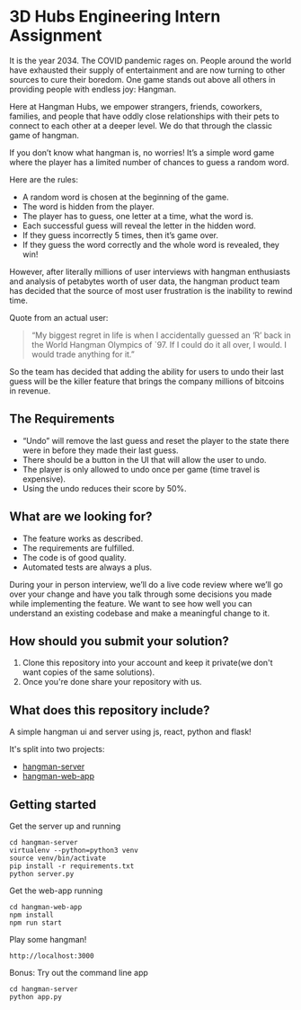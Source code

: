 # 3D Hubs Engineering Intern Assignment
It is the year 2034. 
The COVID pandemic rages on. 
People around the world have exhausted their supply of entertainment and are now turning to other sources to cure their boredom. 
One game stands out above all others in providing people with endless joy: Hangman.

Here at Hangman Hubs, we empower strangers, friends, coworkers, families, and people that have oddly close relationships with their pets to connect to each other at a deeper level. 
We do that through the classic game of hangman.

If you don’t know what hangman is, no worries! 
It’s a simple word game where the player has a limited number of chances to guess a random word. 

Here are the rules:
* A random word is chosen at the beginning of the game.
* The word is hidden from the player.
* The player has to guess, one letter at a time, what the word is.
* Each successful guess will reveal the letter in the hidden word.
* If they guess incorrectly 5 times, then it’s game over.
* If they guess the word correctly and the whole word is revealed, they win!

However, after literally millions of user interviews with hangman enthusiasts and analysis of petabytes worth of user data, the hangman product team has decided that the source of most user frustration is the inability to rewind time. 

Quote from an actual user:
> “My biggest regret in life is when I accidentally guessed an ‘R’ back in the World Hangman Olympics of `97. If I could do it all over, I would. I would trade anything for it.”

So the team has decided that adding the ability for users to undo their last guess will be the killer feature that brings the company millions of bitcoins in revenue.

## The Requirements
* “Undo” will remove the last guess and reset the player to the state there were in before they made their last guess.
* There should be a button in the UI that will allow the user to undo.
* The player is only allowed to undo once per game (time travel is expensive).
* Using the undo reduces their score by 50%.

## What are we looking for?
* The feature works as described.
* The requirements are fulfilled.
* The code is of good quality.
* Automated tests are always a plus.

During your in person interview, we’ll do a live code review where we’ll go over your change and have you talk through some decisions you made while implementing the feature. 
We want to see how well you can understand an existing codebase and make a meaningful change to it.

## How should you submit your solution?
1. Clone this repository into your account and keep it private(we don't want copies of the same solutions).
2. Once you're done share your repository with us.

## What does this repository include?
A simple hangman ui and server using js, react, python and flask!

It's split into two projects:
- [hangman-server](hangman-server)
- [hangman-web-app](hangman-web-app)

## Getting started

Get the server up and running
```
cd hangman-server
virtualenv --python=python3 venv
source venv/bin/activate
pip install -r requirements.txt
python server.py
```

Get the web-app running
```
cd hangman-web-app
npm install
npm run start
```

Play some hangman!
```
http://localhost:3000
```

Bonus: Try out the command line app
```
cd hangman-server
python app.py
```

